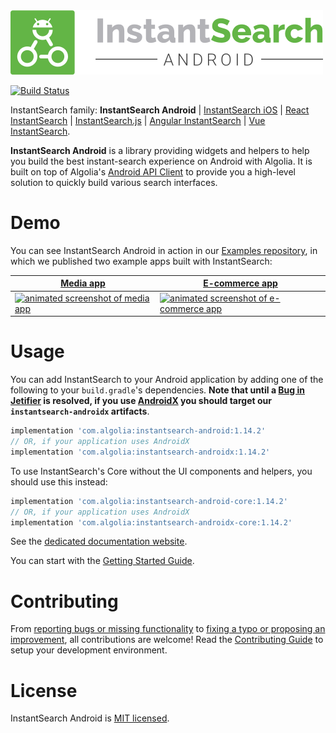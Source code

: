 <img src="docgen/assets/img/instant-search-android.png" alt="InstantSearch Android" />

[![Build Status](https://travis-ci.org/algolia/instantsearch-android.svg?branch=master)](https://travis-ci.org/algolia/instantsearch-android)

InstantSearch family: **InstantSearch Android** | [InstantSearch iOS][instantsearch-ios-github] | [React InstantSearch][react-instantsearch-github] | [InstantSearch.js][instantsearch-js-github] | [Angular InstantSearch][instantsearch-angular-github] | [Vue InstantSearch][instantsearch-vue-github].


**InstantSearch Android** is a library providing widgets and helpers to help you build the best instant-search experience on Android with Algolia.
It is built on top of Algolia's [Android API Client](https://github.com/algolia/algoliasearch-client-android) to provide you a high-level solution to quickly build various search interfaces.

# Demo
You can see InstantSearch Android in action in our [Examples repository](https://github.com/algolia/instantsearch-android-examples), in which we published two example apps built with InstantSearch:

| [Media app][media-url] | [E-commerce app][ecommerce-url] |
| --- | --- |
| [![animated screenshot of media app][media-gif]][media-url] | [![animated screenshot of e-commerce app][ecommerce-gif]][ecommerce-url] |


[media-gif]: ./docgen/assets/img/media.gif
[ecommerce-gif]: ./docgen/assets/img/ecommerce.gif
[media-url]: https://github.com/algolia/instantsearch-android-examples/tree/master/media
[ecommerce-url]: https://github.com/algolia/instantsearch-android-examples/tree/master/ecommerce

# Usage

You can add InstantSearch to your Android application by adding one of the following to your `build.gradle`'s dependencies. **Note that until a [Bug in Jetifier](https://issuetracker.google.com/issues/119776863) is resolved, if you use [AndroidX](https://developer.android.com/jetpack/androidx/) you should target our `instantsearch-androidx` artifacts**.
```groovy
implementation 'com.algolia:instantsearch-android:1.14.2'
// OR, if your application uses AndroidX
implementation 'com.algolia:instantsearch-androidx:1.14.2'
```

To use InstantSearch's Core without the UI components and helpers, you should use this instead:
```groovy
implementation 'com.algolia:instantsearch-android-core:1.14.2'
// OR, if your application uses AndroidX
implementation 'com.algolia:instantsearch-androidx-core:1.14.2'
```

See the [dedicated documentation website](https://community.algolia.com/instantsearch-android).

You can start with the [Getting Started Guide](https://community.algolia.com/instantsearch-android/getting-started).

# Contributing

From [reporting bugs or missing functionality](https://github.com/algolia/instantsearch-android/issues/new) to [fixing a typo or proposing an improvement](https://github.com/algolia/instantsearch-android/compare), all contributions are welcome! Read the [Contributing Guide](https://github.com/algolia/instantsearch-android/blob/master/CONTRIBUTING.md) to setup your development environment.

# License

InstantSearch Android is [MIT licensed](LICENSE.md).

[react-instantsearch-github]: https://github.com/algolia/react-instantsearch/
[instantsearch-ios-github]: https://github.com/algolia/instantsearch-ios
[instantsearch-js-github]: https://github.com/algolia/instantsearch.js
[instantsearch-vue-github]: https://github.com/algolia/vue-instantsearch
[instantsearch-angular-github]: https://github.com/algolia/angular-instantsearch

